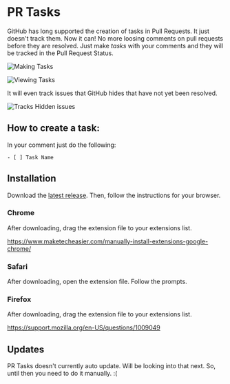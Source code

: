 # PR Tasks

GitHub has long supported the creation of tasks in Pull Requests. It just doesn't
track them. Now it can! No more loosing comments on pull requests before they are
resolved. Just make *tasks* with your comments and they will be tracked in the
Pull Request Status.

![Making Tasks](http://d.pr/i/1O3D.png)

![Viewing Tasks](http://d.pr/i/1han9.png)

It will even track issues that GitHub hides that have not yet been resolved.

![Tracks Hidden issues](http://d.pr/i/1kHfT.png)


## How to create a task:

In your comment just do the following:

```
- [ ] Task Name
```

## Installation

Download the [latest release](https://github.com/seanhealy/PR-Tasks/releases/latest).
Then, follow the instructions for your browser.

### Chrome

After downloading, drag the extension file to your extensions list.

https://www.maketecheasier.com/manually-install-extensions-google-chrome/

### Safari

After downloading, open the extension file. Follow the prompts.

### Firefox

After downloading, drag the extension file to your extensions list.

https://support.mozilla.org/en-US/questions/1009049

## Updates

PR Tasks doesn't currently auto update. Will be looking into that next. So, until then you need to do it manually. :(
